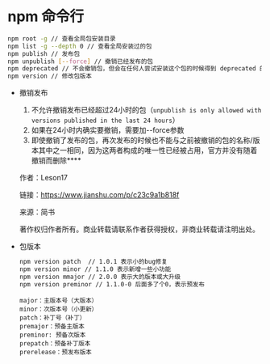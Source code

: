 # npm 命令行

```bash
npm root -g // 查看全局包安装目录
npm list -g --depth 0 // 查看全局安装过的包
npm publish // 发布包
npm unpublish [--force] // 撤销已经发布的包
npm deprecated // 不会撤销包，但会在任何人尝试安装这个包的时候得到 deprecated 的警告
npm version // 修改包版本
```

- 撤销发布
    
    1. 不允许撤销发布已经超过24小时的包（`unpublish is only allowed with versions published in the last 24 hours`）
    2. 如果在24小时内确实要撤销，需要加--force参数
    3. 即使撤销了发布的包，再次发布的时候也不能与之前被撤销的包的名称/版本其中之一相同，因为这两者构成的唯一性已经被占用，官方并没有随着撤销而删除****
    
    作者：Leson17
    
    链接：https://www.jianshu.com/p/c23c9a1b818f
    
    来源：简书
    
    著作权归作者所有。商业转载请联系作者获得授权，非商业转载请注明出处。
    
- 包版本
    
    ```bash
    npm version patch  // 1.0.1 表示小的bug修复
    npm version minor // 1.1.0 表示新增一些小功能
    npm version mmajor // 2.0.0 表示大的版本或大升级
    npm version preminor // 1.1.0-0 后面多了个0，表示预发布
    ```
    
    ```
    major：主版本号（大版本）
    minor：次版本号（小更新）
    patch：补丁号（补丁）
    premajor：预备主版本
    preminor: 预备次版本
    prepatch：预备补丁版本
    prerelease：预发布版本
    ```
